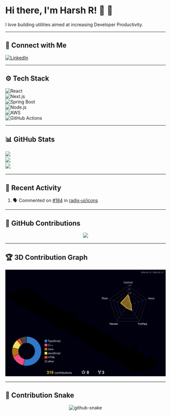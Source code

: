 # Hi there, I'm Harsh R! 👋 🚀  

I love building utilities aimed at increasing Developer Productivity.

---

## 🔗 Connect with Me  

[![LinkedIn](https://img.shields.io/badge/LinkedIn-%230077B5.svg?logo=linkedin&logoColor=white)](https://www.linkedin.com/in/harsh-r-594195200/)  

---

## ⚙️ Tech Stack  

![React](https://img.shields.io/badge/React-%2361DAFB.svg?style=flat&logo=react&logoColor=white)  
![Next.js](https://img.shields.io/badge/Next.js-%23000000.svg?style=flat&logo=next.js&logoColor=white)  
![Spring Boot](https://img.shields.io/badge/Spring_Boot-%236DB33F.svg?style=flat&logo=spring-boot&logoColor=white)  
![Node.js](https://img.shields.io/badge/Node.js-%23339933.svg?style=flat&logo=node.js&logoColor=white)  
![AWS](https://img.shields.io/badge/AWS-%23FF9900.svg?style=flat&logo=amazonaws&logoColor=white)  
![GitHub Actions](https://img.shields.io/badge/GitHub_Actions-%232088FF.svg?style=flat&logo=github-actions&logoColor=white)  

---

## 📊 GitHub Stats  

 ![](https://github-readme-stats.vercel.app/api?username=hackerharsh-77&theme=midnight-purple&hide_border=false&include_all_commits=true&count_private=true)<br/>
![](https://github-readme-streak-stats.herokuapp.com/?user=hackerharsh-77&theme=midnight-purple&hide_border=false)<br/>
![](https://github-readme-stats.vercel.app/api/top-langs/?username=hackerharsh-77&theme=midnight-purple&hide_border=false&include_all_commits=true&count_private=true&layout=compact)

---

## 🚀 Recent Activity  

<!--START_SECTION:activity-->
1. 🗣 Commented on [#184](https://github.com/radix-ui/icons/pull/184#issuecomment-2440003101) in [radix-ui/icons](https://github.com/radix-ui/icons)
<!--END_SECTION:activity-->

---

## 🎯 GitHub Contributions  

<div align="center">
  <img src="https://github-readme-activity-graph.vercel.app/graph?username=hackerHarsh-77&theme=github-dark-dimmed&custom_title=Harsh%20Activity%20Graph&hide_border=true"/>
</div>

---

## 🏆 3D Contribution Graph  

<div align="center">
  <img src="./profile-3d-contrib/profile-night-rainbow.svg"/>
</div>

---

## 🐍 Contribution Snake  

<div align="center">
  <picture>
    <source media="(prefers-color-scheme: dark)" srcset="github-contribution-grid-snake-dark.svg" />
    <source media="(prefers-color-scheme: light)" srcset="github-contribution-grid-snake.svg" />
    <img alt="github-snake" src="github-snake.svg" />
  </picture>
</div>
